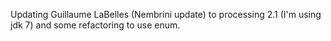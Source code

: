 Updating Guillaume LaBelles (Nembrini update) to processing 2.1 (I'm using jdk 7) and some refactoring to use enum.
